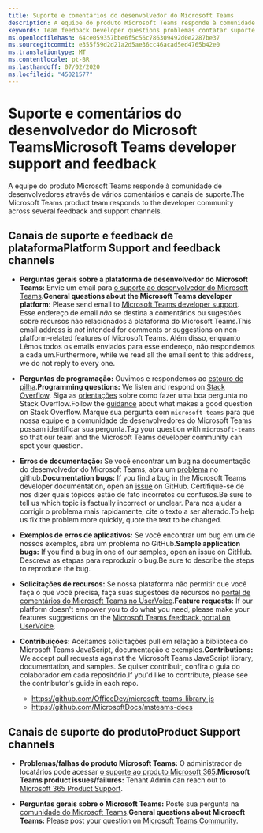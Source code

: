 ```yaml
---
title: Suporte e comentários do desenvolvedor do Microsoft Teams
description: A equipe do produto Microsoft Teams responde à comunidade de desenvolvedores através de vários comentários e canais de suporte.
keywords: Team feedback Developer questions problemas contatar suporte solicitar contribuições de bugs
ms.openlocfilehash: 64ce059357bbe6f5c56c786309492d0e2287be37
ms.sourcegitcommit: e355f59d2d21a2d5ae36cc46acad5ed4765b42e0
ms.translationtype: MT
ms.contentlocale: pt-BR
ms.lasthandoff: 07/02/2020
ms.locfileid: "45021577"
---
```

# <a name="microsoft-teams-developer-support-and-feedback"></a><span data-ttu-id="fec6a-104">Suporte e comentários do desenvolvedor do Microsoft Teams</span><span class="sxs-lookup"><span data-stu-id="fec6a-104">Microsoft Teams developer support and feedback</span></span>

<span data-ttu-id="fec6a-105">A equipe do produto Microsoft Teams responde à comunidade de desenvolvedores através de vários comentários e canais de suporte.</span><span class="sxs-lookup"><span data-stu-id="fec6a-105">The Microsoft Teams product team responds to the developer community across several feedback and support channels.</span></span>

## <a name="platform-support-and-feedback-channels"></a><span data-ttu-id="fec6a-106">Canais de suporte e feedback de plataforma</span><span class="sxs-lookup"><span data-stu-id="fec6a-106">Platform Support and feedback channels</span></span>

- <span data-ttu-id="fec6a-107">**Perguntas gerais sobre a plataforma de desenvolvedor do Microsoft Teams:** Envie um email para [o suporte ao desenvolvedor do Microsoft Teams](mailto:microsoftteamsdev@microsoft.com).</span><span class="sxs-lookup"><span data-stu-id="fec6a-107">**General questions about the Microsoft Teams developer platform:** Please send email to [Microsoft Teams developer support](mailto:microsoftteamsdev@microsoft.com).</span></span> <span data-ttu-id="fec6a-108">Esse endereço de email _não_ se destina a comentários ou sugestões sobre recursos não relacionados à plataforma do Microsoft Teams.</span><span class="sxs-lookup"><span data-stu-id="fec6a-108">This email address is _not_ intended for comments or suggestions on non-platform-related features of Microsoft Teams.</span></span> <span data-ttu-id="fec6a-109">Além disso, enquanto Lêmos todos os emails enviados para esse endereço, não respondemos a cada um.</span><span class="sxs-lookup"><span data-stu-id="fec6a-109">Furthermore, while we read all the email sent to this address, we do not reply to every one.</span></span>

- <span data-ttu-id="fec6a-110">**Perguntas de programação:** Ouvimos e respondemos ao [estouro de pilha](http://stackoverflow.com/questions/tagged/microsoft-teams).</span><span class="sxs-lookup"><span data-stu-id="fec6a-110">**Programming questions:** We listen and respond on [Stack Overflow](http://stackoverflow.com/questions/tagged/microsoft-teams).</span></span> <span data-ttu-id="fec6a-111">Siga as [orientações](http://stackoverflow.com/tour) sobre como fazer uma boa pergunta no Stack Overflow.</span><span class="sxs-lookup"><span data-stu-id="fec6a-111">Follow the [guidance](http://stackoverflow.com/tour) about what makes a good question on Stack Overflow.</span></span> <span data-ttu-id="fec6a-112">Marque sua pergunta com `microsoft-teams` para que nossa equipe e a comunidade de desenvolvedores do Microsoft Teams possam identificar sua pergunta.</span><span class="sxs-lookup"><span data-stu-id="fec6a-112">Tag your question with `microsoft-teams` so that our team and the Microsoft Teams developer community can spot your question.</span></span>

- <span data-ttu-id="fec6a-113">**Erros de documentação:** Se você encontrar um bug na documentação do desenvolvedor do Microsoft Teams, abra um [problema](https://github.com/MicrosoftDocs/msteams-docs/issues) no github.</span><span class="sxs-lookup"><span data-stu-id="fec6a-113">**Documentation bugs:** If you find a bug in the Microsoft Teams developer documentation, open an [issue](https://github.com/MicrosoftDocs/msteams-docs/issues) on GitHub.</span></span> <span data-ttu-id="fec6a-114">Certifique-se de nos dizer quais tópicos estão de fato incorretos ou confusos.</span><span class="sxs-lookup"><span data-stu-id="fec6a-114">Be sure to tell us which topic is factually incorrect or unclear.</span></span> <span data-ttu-id="fec6a-115">Para nos ajudar a corrigir o problema mais rapidamente, cite o texto a ser alterado.</span><span class="sxs-lookup"><span data-stu-id="fec6a-115">To help us fix the problem more quickly, quote the text to be changed.</span></span>

- <span data-ttu-id="fec6a-116">**Exemplos de erros de aplicativos:** Se você encontrar um bug em um de nossos exemplos, abra um problema no GitHub.</span><span class="sxs-lookup"><span data-stu-id="fec6a-116">**Sample application bugs:** If you find a bug in one of our samples, open an issue on GitHub.</span></span> <span data-ttu-id="fec6a-117">Descreva as etapas para reproduzir o bug.</span><span class="sxs-lookup"><span data-stu-id="fec6a-117">Be sure to describe the steps to reproduce the bug.</span></span>

- <span data-ttu-id="fec6a-118">**Solicitações de recursos:** Se nossa plataforma não permitir que você faça o que você precisa, faça suas sugestões de recursos no [portal de comentários do Microsoft Teams no UserVoice](https://aka.ms/microsoftteamsplatformsuggestions).</span><span class="sxs-lookup"><span data-stu-id="fec6a-118">**Feature requests:** If our platform doesn't empower you to do what you need, please make your features suggestions on the [Microsoft Teams feedback portal on UserVoice](https://aka.ms/microsoftteamsplatformsuggestions).</span></span>

- <span data-ttu-id="fec6a-119">**Contribuições:** Aceitamos solicitações pull em relação à biblioteca do Microsoft Teams JavaScript, documentação e exemplos.</span><span class="sxs-lookup"><span data-stu-id="fec6a-119">**Contributions:** We accept pull requests against the Microsoft Teams JavaScript library, documentation, and samples.</span></span> <span data-ttu-id="fec6a-120">Se quiser contribuir, confira o guia do colaborador em cada repositório.</span><span class="sxs-lookup"><span data-stu-id="fec6a-120">If you'd like to contribute, please see the contributor's guide in each repo.</span></span>

  * https://github.com/OfficeDev/microsoft-teams-library-js
  * https://github.com/MicrosoftDocs/msteams-docs

## <a name="product-support-channels"></a><span data-ttu-id="fec6a-121">Canais de suporte do produto</span><span class="sxs-lookup"><span data-stu-id="fec6a-121">Product Support channels</span></span>
- <span data-ttu-id="fec6a-122">**Problemas/falhas do produto Microsoft Teams:** O administrador de locatários pode acessar [o suporte ao produto Microsoft 365](https://docs.microsoft.com/microsoft-365/admin/contact-support-for-business-products?view=o365-worldwide&tabs=online).</span><span class="sxs-lookup"><span data-stu-id="fec6a-122">**Microsoft Teams product issues/failures:** Tenant Admin can reach out to [Microsoft 365 Product Support](https://docs.microsoft.com/microsoft-365/admin/contact-support-for-business-products?view=o365-worldwide&tabs=online).</span></span>

- <span data-ttu-id="fec6a-123">**Perguntas gerais sobre o Microsoft Teams:** Poste sua pergunta na [comunidade do Microsoft Teams](https://answers.microsoft.com/en-us/msteams/forum).</span><span class="sxs-lookup"><span data-stu-id="fec6a-123">**General questions about Microsoft Teams:** Please post your question on [Microsoft Teams Community](https://answers.microsoft.com/en-us/msteams/forum).</span></span>
